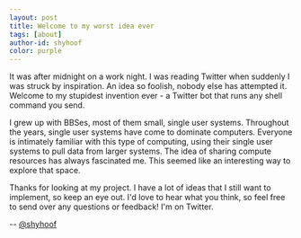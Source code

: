 ```yaml
---
layout: post
title: Welcome to my worst idea ever
tags: [about]
author-id: shyhoof
color: purple
---
```

It was after midnight on a work night. I was reading Twitter when suddenly I was struck by inspiration. An idea so foolish, nobody else has attempted it. Welcome to my stupidest invention ever - a Twitter bot that runs any shell command you send.

I grew up with BBSes, most of them small, single user systems. Throughout the years, single user systems have come to dominate computers. Everyone is intimately familiar with this type of computing, using their single user systems to pull data from larger systems. The idea of sharing compute resources has always fascinated me. This seemed like an interesting way to explore that space.

Thanks for looking at my project. I have a lot of ideas that I still want to implement, so keep an eye out. I'd love to hear what you think, so feel free to send over any questions or feedback! I'm on Twitter.

-- [@shyhoof](https://twitter.com/shyhoof)